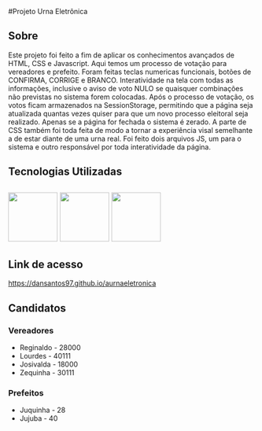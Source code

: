 #Projeto Urna Eletrônica

<h2>Sobre</h2>

Este projeto foi feito a fim de aplicar os conhecimentos avançados de HTML, CSS e Javascript. Aqui temos um processo de votação para vereadores e prefeito. Foram feitas teclas numericas funcionais, botões de CONFIRMA, CORRIGE e BRANCO. Interatividade na tela com todas as informações, inclusive o aviso de voto NULO se quaisquer combinações não previstas no sistema forem colocadas.
Após o processo de votação, os votos ficam armazenados na SessionStorage, permitindo que a página seja atualizada quantas vezes quiser para que um novo processo eleitoral seja realizado. Apenas se a página for fechada o sistema é zerado.
A parte de CSS também foi toda feita de modo a tornar a experiência visal semelhante a de estar diante de uma urna real. 
Foi feito dois arquivos JS, um para o sistema e outro responsável por toda interatividade da página.

<h2>Tecnologias Utilizadas<h2>
  <img width="100px" src="https://user-images.githubusercontent.com/85634326/129466078-52ab8e30-b728-4c3e-99f6-1f11ed42ecd6.png"> <img width="100px" src="https://user-images.githubusercontent.com/85634326/129466080-01002450-b2d7-4a54-a076-92c30b256f6f.png"> <img width="100px" src="https://user-images.githubusercontent.com/85634326/129466286-2b64b448-38b2-4e09-a06a-3eb0b5e5b662.png">
  
<h2>Link de acesso</h2>
  <a href="https://dansantos97.github.io/aurnaeletronica">https://dansantos97.github.io/aurnaeletronica</a>
  
<h2>Candidatos</h2>
  <h3>Vereadores</h3>
  <ul>
    <li>Reginaldo - 28000</li>
    <li>Lourdes - 40111</li>
    <li>Josivalda - 18000</li>
    <li>Zequinha - 30111</li>
  </ul>
  <h3>Prefeitos</h3>
  <ul>
    <li>Juquinha - 28</li>
    <li>Jujuba - 40</li>
  </ul>
